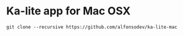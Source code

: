 Ka-lite app for Mac OSX
===

    git clone --recursive https://github.com/alfonsodev/ka-lite-mac
    
